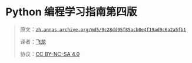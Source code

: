 # Python 编程学习指南第四版

> 原文：[`zh.annas-archive.org/md5/9c28dd95f85acb0e4f19ad9c6a2a5fb1`](https://zh.annas-archive.org/md5/9c28dd95f85acb0e4f19ad9c6a2a5fb1)
> 
> 译者：[飞龙](https://github.com/wizardforcel)
> 
> 协议：[CC BY-NC-SA 4.0](http://creativecommons.org/licenses/by-nc-sa/4.0/)
